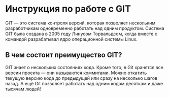 # **Инструкция по работе с GIT**

GIT — это система контроля версий, которая позволяет нескольким разработчикам одновременно работать над одним продуктом. Система GIT была создана в 2005 году Линусом Торвальдсом, когда вместе с командой разрабатывал ядро операционной системы Linux.

## **В чем состоит преимущество GIT?** ##

GIT знает о нескольких состояниях кода. Кроме того, в Git хранятся все версии проекта — они называются коммитами. Можно откатить текущую версию кода до предыдущей или сразу на несколько шагов назад. А ещё Git позволяет работать над одним кодом десяткам и даже тысячам людей!

